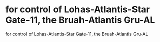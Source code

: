 # for control of Lohas-Atlantis-Star Gate-11, the Bruah-Atlantis Gru-AL

for control of Lohas-Atlantis-Star Gate-11, the Bruah-Atlantis Gru-AL